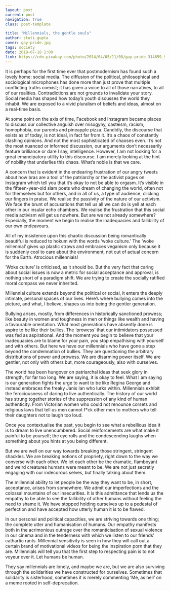 ```yaml
---
layout: post
current: post
navigation: True
class: post-template

title: "Millennials, the gentle souls"
author: stuti.gupta
cover: gay-pride.jpg
tags: society
date: 2019-07-18 1:00
link: https://cdn.pixabay.com/photo/2014/04/05/11/08/gay-pride-314659_960_720.jpg
---
```

It is perhaps for the first time ever that postmodernism has found such a lovely
home: social media. The diffusion of the political, philosophical and
sociological microphones has done more than just prove that multiple conflicting
truths coexist; it has given a voice to all of those narratives, to all of our
realities. Contradictions are not grounds to invalidate your story. Social media
has shaped how today’s youth discusses the world they inhabit. We are exposed to
a vivid pluralism of beliefs and ideas, almost on a real-time basis.

At some point on the axis of time, Facebook and Instagram became places to
discuss our collective anguish over misogyny, casteism, racism, homophobia, our
parents and pineapple pizza. Candidly, the discourse that exists as of today, is
not ideal, in fact far from it. It’s a chaos of constantly clashing opinions.
And not the most sophisticated of chaoses even. It’s not the most nuanced or
informed discussion, our arguments don’t necessarily feature brilliance or dare
I say, intelligence. However, I am not looking for a great emancipatory utility
to this discourse. I am merely looking at the hint of nobility that underlies
this chaos. What’s noble is that we care.

A concern that is evident in the endearing frustration of our angry tweets about
how bras are a tool of the patriarchy or the activist pages on Instagram which
tell you that it’s okay to not be able to orgasm. It’s visible in the
fifteen-year-old slam poets who dream of changing the world, often not for
themselves but for others, and in all of us, a type of audience, clicking our
fingers in praise. We realise the passivity of the nature of our activism. We
face the brunt of accusations that tell us all we can do is yell at each other
in our insular echo chambers. We realise the frustration that this social media
activism will get us nowhere. But are we not already somewhere? Especially, the
moment we begin to realise the inadequacies and fallibility of our own
endeavours.

All of my insistence upon this chaotic discussion being romantically beautiful
is reduced to hokum with the words ‘woke culture.’ The ‘woke millennial’ gives
up plastic straws and embraces veganism only because it is suddenly cool to care
about the environment, not out of actual concern for the Earth. Atrocious
millennials!

‘Woke culture’ is criticised, as it should be. But the very fact that caring
about social issues is now a metric for social acceptance and approval, is
nothing short of a paradigm shift. We are trying to create the socially ratified
moral compass we never inherited.

Millennial culture extends beyond the political or social, it enters the deeply
intimate, personal spaces of our lives. Here’s where bullying comes into the
picture, and what, I believe, shapes us into being the gentler generation.

Bullying arises, mostly, from differences in historically sanctioned prowess;
like beauty in women and toughness in men or things like wealth and having a
favourable orientation. What most generations have absently done is aspire to be
like their bullies. The ‘prowess’ that our intimidators possessed was fed as
aspirational. And the moment you begin to believe that your inadequacies are to
blame for your pain, you stop empathising with yourself and with others. But
here we have our millennials who have gone a step beyond the condemnation of
bullies. They are questioning the arbitrary distributions of power and prowess.
We are disarming power itself. We are gentler, not only with others but, more
courageously, also with ourselves.

The world has been hungover on patriarchal ideas that seek glory in strength,
for far too long. We are saying, it is okay to feel. What I am saying is our
generation fights the urge to want to be like Regina George and instead embraces
the freaky Janis Ian who lurks within. Millennials exhibit the ferociousness of
daring to live authentically. The history of our world has strung together
stories of the suppression of any kind of human authenticity. From Victorian
women who could not renounce corsets and religious laws that tell us men cannot
f\*ck other men to mothers who tell their daughters not to laugh too loud.

Once you contextualise the past, you begin to see what a rebellious idea it is
to dream to live unencumbered. Social reinforcements are what make it painful to
be yourself; the eye rolls and the condescending laughs when something about you
hints at you being different.

But we are well on our way towards breaking those stringent, stringent shackles.
We are breaking notions of propriety, right down to the way we converse with
each other. We let each other be the dramatic, flamboyant and weird creatures
humans were meant to be. We are not just secretly engaging with our indecorous
selves, but finally talking about them.

The millennial ability to let people be the way they want to be, in short,
acceptance, arises from somewhere. We admit our imperfections and the colossal
mountains of our insecurities. It is this admittance that lends us the empathy
to be able to see the fallibility of other humans without feeling the need to
shame it. We have stopped holding ourselves up to a pedestal of perfection and
have accepted how utterly human it is to be flawed.

In our personal and political capacities, we are striving towards one thing; the
complete utter and humanisation of humans. Our empathy manifests both in the
acrimonious outrage over the romanticisation of sexual violence in our cinema
and in the tenderness with which we listen to our friends’ cathartic rants.
Millennial sensitivity is seen in how they will call out a certain brand of
motivational videos for being the inspiration porn that they are. Millennials
will tell you that the first step to respecting pain is to not voyeur over it.
Let humans be human.

They say millennials are lonely, and maybe we are, but we are also surviving
through the solidarities we have constructed for ourselves. Sometimes that
solidarity is sisterhood, sometimes it is merely commenting ‘Me, as hell’ on a
meme rooted in self-deprecation.
